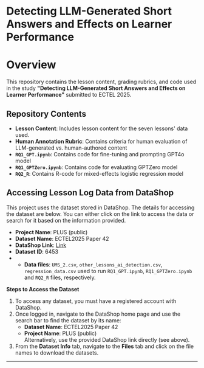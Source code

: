 # Detecting LLM-Generated Short Answers and Effects on Learner Performance

# Overview
This repository contains the lesson content, grading rubrics, and code used in the study **"Detecting LLM-Generated Short Answers and Effects on Learner Performance"** submitted to ECTEL 2025.

## **Repository Contents**
- **Lesson Content**: Includes lesson content for the seven lessons' data used.  
- **Human Annotation Rubric**: Contains criteria for human evaluation of LLM-generated vs. human-authored content
- **`RQ1_GPT.ipynb`**: Contains code for fine-tuning and prompting GPT4o model
- **`RQ1_GPTZero.ipynb`**: Contains code for evaluating GPTZero model
- **`RQ2_R`**: Contains R-code for mixed-effects logistic regression model

## Accessing Lesson Log Data from DataShop  

This project uses the dataset stored in DataShop. The details for accessing the dataset are below. You can either click on the link to access the data or search for it based on the information provided.  

- **Project Name**: PLUS (public)  
- **Dataset Name**: ECTEL2025 Paper 42
- **DataShop Link**: [Link](https://pslcdatashop.web.cmu.edu/Files?datasetId=6453)
- **Dataset ID**: 6453
- - **Data files**: `UMS_2.csv`, `other_lessons_ai_detection.csv`, `regression_data.csv` used to run `RQ1_GPT.ipynb`, `RQ1_GPTZero.ipynb` and `RQ2_R` files, respectively. 

**Steps to Access the Dataset**  
1. To access any dataset, you must have a registered account with DataShop.  
2. Once logged in, navigate to the DataShop home page and use the search bar to find the dataset by its name:  
   - **Dataset Name**: ECTEL2025 Paper 42  
   - **Project Name**: PLUS (public)  
   Alternatively, use the provided DataShop link directly (see above).  
3. From the **Dataset Info** tab, navigate to the **Files** tab and click on the file names to download the datasets.  
---
